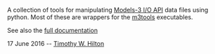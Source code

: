 A collection of tools for
manipulating [Models-3 I/O API](https://www.cmascenter.org/ioapi/)
data files using python.  Most of these are wrappers for
the
[m3tools](https://www.cmascenter.org/ioapi/documentation/all_versions/html/AA.html#tools) executables.

See also the [full documentation](https://timothy-w-hilton.github.io/IOAPI_Pytools/)

17 June 2016 --  [Timothy W. Hilton](thilton@ucmerced.edu)

